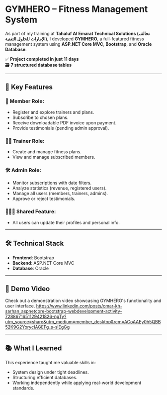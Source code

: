 # GYMHERO – Fitness Management System

As part of my training at **Tahaluf Al Emarat Technical Solutions (تحالف الإمارات للحلول التقنية)**, I developed **GYMHERO**, a full-featured fitness management system using **ASP.NET Core MVC**, **Bootstrap**, and **Oracle Database**.

✅ **Project completed in just 11 days**  
🗃️ **7 structured database tables**  

---

## 🚀 Key Features

### 👤 Member Role:
- Register and explore trainers and plans.
- Subscribe to chosen plans.
- Receive downloadable PDF invoice upon payment.
- Provide testimonials (pending admin approval).

### 🏋️‍♂️ Trainer Role:
- Create and manage fitness plans.
- View and manage subscribed members.

### 🛠️ Admin Role:
- Monitor subscriptions with date filters.
- Analyze statistics (revenue, registered users).
- Manage all users (members, trainers, admins).
- Approve or reject testimonials.

### 🧑‍🤝‍🧑 Shared Feature:
- All users can update their profiles and personal info.

---

## 🛠️ Technical Stack

- **Frontend**: Bootstrap  
- **Backend**: ASP.NET Core MVC  
- **Database**: Oracle

---

## 🎥 Demo Video

Check out a demonstration video showcasing GYMHERO's functionality and user interface.  https://www.linkedin.com/posts/omar-kh-sarhan_aspnetcore-bootstrap-webdevelopment-activity-7288671651129421826-ngTy?utm_source=share&utm_medium=member_desktop&rcm=ACoAAEy0h5QBB52K9G2YxrycIAGEFg_s-slEgGg

---

## 📚 What I Learned

This experience taught me valuable skills in:
- System design under tight deadlines.
- Structuring efficient databases.
- Working independently while applying real-world development standards.
